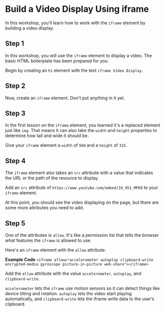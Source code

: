 # Build a Video Display Using iframe

In this workshop, you'll learn how to work with the `iframe` element by building a video display.

## Step 1

In this workshop, you will use the `iframe` element to display a video. The basic HTML boilerplate has been prepared for you.

Begin by creating an `h1` element with the text `iframe Video Display`.

## Step 2

Now, create an `iframe` element. Don't put anything in it yet.

## Step 3

In the first lesson on the `iframe` element, you learned it's a replaced element just like `img`. That means it can also take the `width` and `height` properties to determine how tall and wide it should be.

Give your `iframe` element a `width` of `560` and a `height` of `315`.

## Step 4

The `iframe` element also takes an `src` attribute with a value that indicates the URL or the path of the resource to display.

Add an `src` attribute of `https://www.youtube.com/embed/I0_951_MPE0` to your `iframe` element.

At this point, you should see the video displaying on the page, but there are some more attributes you need to add.

## Step 5

One of the attributes is `allow`. It's like a permission list that tells the browser what features the `iframe` is allowed to use.

Here's an `iframe` element with the `allow` attribute:

**Example Code**
```<iframe allow="accelerometer autoplay clipboard-write encrypted-media gyroscope picture-in-picture web-share"></iframe>```

Add the `allow` attribute with the value `accelerometer`, `autoplay`, and `clipboard-write`.

`accelerometer` lets the `iframe` use motion sensors so it can detect things like device tilting and rotation. `autoplay` lets the video start playing automatically, and `clipboard-write` lets the iframe write data to the user’s clipboard.
